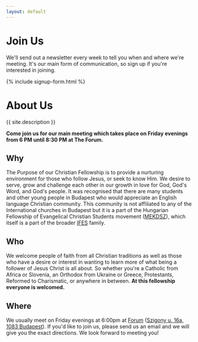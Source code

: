 ```yaml
---
layout: default
---
```


Join Us
=======

We'll send out a newsletter every week to tell you when and where we're
meeting.  It's our main form of communication, so sign up if you're
interested in joining.

{% include signup-form.html %}


About Us
========

{{ site.description }}

**Come join us for our main meeting which takes place on Friday evenings
from 6 PM until 8:30 PM at <span title="Szigony u. 16a, 1083 Budapest">The Forum</span>.**

Why
---
The Purpose of our Christian Fellowship is to provide a nurturing
environment for those who follow Jesus, or seek to know Him.  We desire
to serve, grow and challenge each other in our growth in love for God,
God's Word, and God's people.  It was recognised that there are many
students and other young people in Budapest who would appreciate an
English language Christian community.  This community is not affiliated
to any of the International churches in Budapest but it is a part of the
Hungarian Fellowship of Evangelical Christian Students movement ([MEKDSZ](http://mekdsz.hu)), 
which itself is a part of the broader [IFES](http://www.ifesworld.org) family.

Who
---
We welcome people of faith from all Christian traditions as well as
those who have a desire or interest in wanting to learn more of what
being a follower of Jesus Christ is all about.  So whether you're a
Catholic from Africa or Slovenia, an Orthodox from Ukraine or Greece,
Protestants, Reformed to Charismatic, or anywhere in between.
**At this fellowship everyone is welcomed.**

Where
-----
We usually meet on Friday evenings at 6:00pm at [Forum](https://www.facebook.com/theForumBudapest) ([Szigony u. 16a, 1083 Budapest](https://goo.gl/maps/PJnoKsb26z92)).
If you'd like to join us, please send us an email and we will give you
the exact directions.  We look forward to meeting you!

